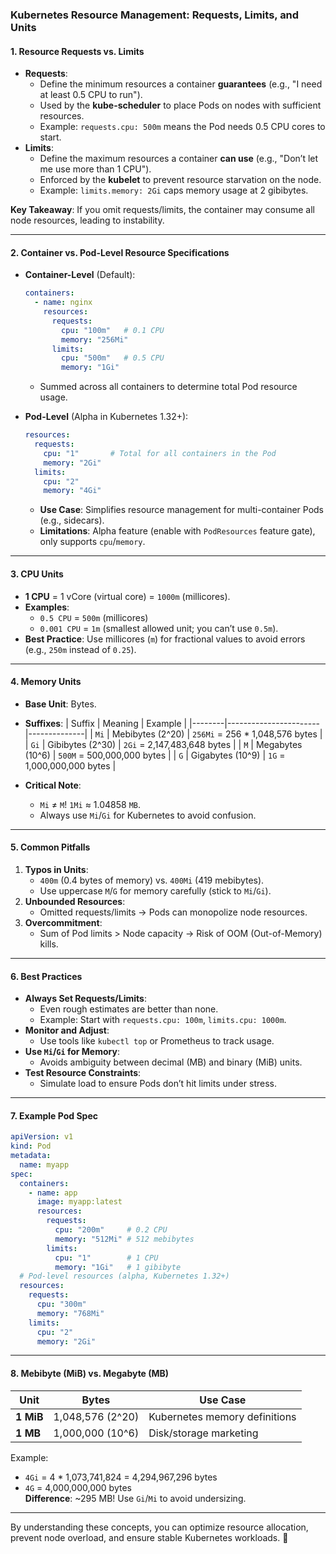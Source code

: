 ### Kubernetes Resource Management: Requests, Limits, and Units

#### **1. Resource Requests vs. Limits**
- **Requests**: 
  - Define the minimum resources a container **guarantees** (e.g., "I need at least 0.5 CPU to run").
  - Used by the **kube-scheduler** to place Pods on nodes with sufficient resources.
  - Example: `requests.cpu: 500m` means the Pod needs 0.5 CPU cores to start.
- **Limits**: 
  - Define the maximum resources a container **can use** (e.g., "Don’t let me use more than 1 CPU").
  - Enforced by the **kubelet** to prevent resource starvation on the node.
  - Example: `limits.memory: 2Gi` caps memory usage at 2 gibibytes.

**Key Takeaway**: If you omit requests/limits, the container may consume all node resources, leading to instability.

---

#### **2. Container vs. Pod-Level Resource Specifications**
- **Container-Level** (Default):
  ```yaml
  containers:
    - name: nginx
      resources:
        requests:
          cpu: "100m"   # 0.1 CPU
          memory: "256Mi"
        limits:
          cpu: "500m"   # 0.5 CPU
          memory: "1Gi"
  ```
  - Summed across all containers to determine total Pod resource usage.

- **Pod-Level** (Alpha in Kubernetes 1.32+):
  ```yaml
  resources:
    requests:
      cpu: "1"       # Total for all containers in the Pod
      memory: "2Gi"
    limits:
      cpu: "2"
      memory: "4Gi"
  ```
  - **Use Case**: Simplifies resource management for multi-container Pods (e.g., sidecars).
  - **Limitations**: Alpha feature (enable with `PodResources` feature gate), only supports `cpu`/`memory`.

---

#### **3. CPU Units**
- **1 CPU** = 1 vCore (virtual core) = `1000m` (millicores).
- **Examples**:
  - `0.5 CPU` = `500m` (millicores)
  - `0.001 CPU` = `1m` (smallest allowed unit; you can’t use `0.5m`).
- **Best Practice**: Use millicores (`m`) for fractional values to avoid errors (e.g., `250m` instead of `0.25`).

---

#### **4. Memory Units**
- **Base Unit**: Bytes.
- **Suffixes**:
  | Suffix | Meaning               | Example      |
  |--------|-----------------------|--------------|
  | `Mi`   | Mebibytes (2^20)      | `256Mi` = 256 * 1,048,576 bytes |
  | `Gi`   | Gibibytes (2^30)      | `2Gi` = 2,147,483,648 bytes     |
  | `M`    | Megabytes (10^6)      | `500M` = 500,000,000 bytes      |
  | `G`    | Gigabytes (10^9)      | `1G` = 1,000,000,000 bytes      |

- **Critical Note**: 
  - `Mi` ≠ `M`! `1Mi` ≈ 1.04858 `MB`.
  - Always use `Mi`/`Gi` for Kubernetes to avoid confusion.

---

#### **5. Common Pitfalls**
1. **Typos in Units**:
   - `400m` (0.4 bytes of memory) vs. `400Mi` (419 mebibytes).
   - Use uppercase `M`/`G` for memory carefully (stick to `Mi`/`Gi`).
2. **Unbounded Resources**:
   - Omitted requests/limits → Pods can monopolize node resources.
3. **Overcommitment**:
   - Sum of Pod limits > Node capacity → Risk of OOM (Out-of-Memory) kills.

---

#### **6. Best Practices**
- **Always Set Requests/Limits**:
  - Even rough estimates are better than none.
  - Example: Start with `requests.cpu: 100m`, `limits.cpu: 1000m`.
- **Monitor and Adjust**:
  - Use tools like `kubectl top` or Prometheus to track usage.
- **Use `Mi`/`Gi` for Memory**:
  - Avoids ambiguity between decimal (MB) and binary (MiB) units.
- **Test Resource Constraints**:
  - Simulate load to ensure Pods don’t hit limits under stress.

---

#### **7. Example Pod Spec**
```yaml
apiVersion: v1
kind: Pod
metadata:
  name: myapp
spec:
  containers:
    - name: app
      image: myapp:latest
      resources:
        requests:
          cpu: "200m"     # 0.2 CPU
          memory: "512Mi" # 512 mebibytes
        limits:
          cpu: "1"        # 1 CPU
          memory: "1Gi"   # 1 gibibyte
  # Pod-level resources (alpha, Kubernetes 1.32+)
  resources:
    requests:
      cpu: "300m"
      memory: "768Mi"
    limits:
      cpu: "2"
      memory: "2Gi"
```

---

#### **8. Mebibyte (MiB) vs. Megabyte (MB)**
| Unit      | Bytes               | Use Case                       |
|-----------|---------------------|--------------------------------|
| **1 MiB** | 1,048,576 (2^20)    | Kubernetes memory definitions  |
| **1 MB**  | 1,000,000 (10^6)    | Disk/storage marketing         |

Example:  
- `4Gi` = 4 * 1,073,741,824 = 4,294,967,296 bytes  
- `4G` = 4,000,000,000 bytes  
**Difference**: ~295 MB! Use `Gi`/`Mi` to avoid undersizing.

---

By understanding these concepts, you can optimize resource allocation, prevent node overload, and ensure stable Kubernetes workloads. 🚀
